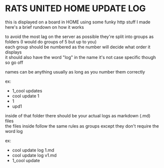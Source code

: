 # RATS UNITED HOME UPDATE LOG
this is displayed on a board in HOME using some funky http stuff I made here's a brief rundown on how it works<br>


to avoid the most lag on the server as possible they're split into groups as folders (I would do groups of 5 but up to you)<br>
each group should be numbered as the number will decide what order it displays<br>
it should also have the word "log" in the name it's not case specific though so go off<br>

names can be anything usually as long as you number them correctly

ex: 
- 1_cool updates
- cool update 1
- 1
- upd1

inside of that folder there should be your actual logs as markdown (.md) files<br>
the files inside follow the same rules as groups except they don't require the word log<br>

ex: 
- cool update log 1.md
- cool update log v1.md
- 1_cool update
